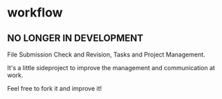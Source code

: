 # workflow
## NO LONGER IN DEVELOPMENT

File Submission Check and Revision, Tasks and Project Management. 

It's a little sideproject to improve the management and communication at work.

Feel free to fork it and improve it!
